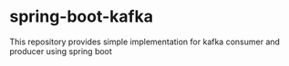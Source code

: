 # spring-boot-kafka
This repository provides simple implementation for  kafka consumer and producer using spring boot
